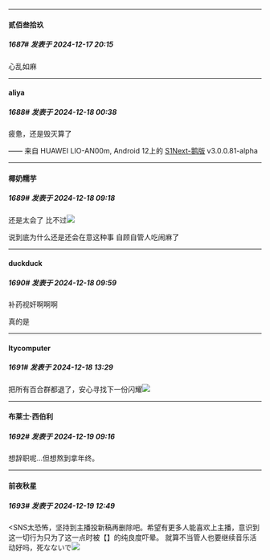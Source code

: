 ﻿
*****

####  贰佰叁拾玖  
##### 1687#       发表于 2024-12-17 20:15

心乱如麻


*****

####  aliya  
##### 1688#       发表于 2024-12-18 00:38

疲惫，还是毁灭算了

—— 来自 HUAWEI LIO-AN00m, Android 12上的 [S1Next-鹅版](https://github.com/ykrank/S1-Next/releases) v3.0.0.81-alpha


*****

####  椰奶糯芋  
##### 1689#       发表于 2024-12-18 09:18

还是太会了 比不过<img src="https://static.saraba1st.com/image/smiley/face2017/143.png" referrerpolicy="no-referrer">

说到底为什么还是还会在意这种事 自顾自管人吃闹麻了


*****

####  duckduck  
##### 1690#       发表于 2024-12-18 09:59

补药视奸啊啊啊

真的是


*****

####  ltycomputer  
##### 1691#       发表于 2024-12-18 13:29

把所有百合群都退了，安心寻找下一份闪耀<img src="https://static.saraba1st.com/image/smiley/face2017/124.png" referrerpolicy="no-referrer">


*****

####  布莱士·西伯利  
##### 1692#       发表于 2024-12-19 09:16

想辞职呢...但想熬到拿年终。


*****

####  前夜秋星  
##### 1693#       发表于 2024-12-19 12:49

&lt;SNS太恐怖，坚持到主播投新稿再删除吧。希望有更多人能喜欢上主播，意识到这一切行为只为了这一点时被【】的纯良度吓晕。
就算不当管人也要继续音乐活动好吗，死なないで<img src="https://static.saraba1st.com/image/smiley/face2017/140.png" referrerpolicy="no-referrer">

